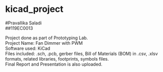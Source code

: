 # kicad_project

#Pravallika Saladi <br />
##119EC0013 <br />

Project done as part of Prototyping Lab. <br />
Project Name: Fan Dimmer with PWM <br />
Software used: KiCad <br />
Files included: .sch, .pcb, gerber files, Bill of Materials (BOM) in .csv, .xlsv formats, related libraries, footprints, symbols files. <br />
Final Report and Presentation is also uploaded. <br />
